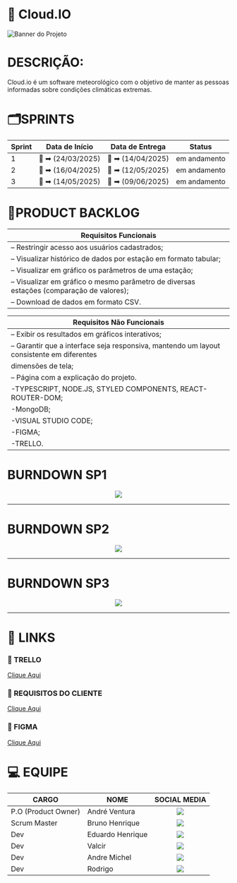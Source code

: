 # 🚀 Cloud.IO

![Banner do Projeto](https://link-para-imagem.com/banner.png)

<h1>DESCRIÇÃO:</h1>    
Cloud.io é um software meteorológico com o objetivo de manter as pessoas informadas sobre condições climáticas extremas.
</div>

# 🗂️SPRINTS
| Sprint | Data de Início | Data de Entrega | Status |
|---------------------|--------------------|---------------------|--------------------| 
|  1  | :calendar:  ➡ (24/03/2025) | 📆 ➡ (14/04/2025) |  em andamento |            
|  2  | :calendar:  ➡ (16/04/2025) | 📆 ➡ (12/05/2025) |  em andamento |
|  3  | :calendar:  ➡ (14/05/2025) | 📆 ➡ (09/06/2025)|  em andamento |


# 📑PRODUCT BACKLOG
|  Requisitos Funcionais       |
|------------------------------|
| – Restringir acesso aos usuários cadastrados;
| – Visualizar histórico de dados por estação em formato tabular;
| – Visualizar em gráfico os parâmetros de uma estação;
| – Visualizar em gráfico o mesmo parâmetro de diversas estações (comparação de valores);
| – Download de dados em formato CSV.

|   Requisitos Não Funcionais  |                                                                                                                 
|------------------------------|
| – Exibir os resultados em gráficos interativos;
| – Garantir que a interface seja responsiva, mantendo um layout consistente em diferentes
|   dimensões de tela;
| – Página com a explicação do projeto.
| -TYPESCRIPT, NODE.JS, STYLED COMPONENTS, REACT-ROUTER-DOM; 
| -MongoDB;   
| -VISUAL STUDIO CODE;     
| -FIGMA; 
| -TRELLO.

# BURNDOWN SP1
 <div align = center>
 <img src="https://github.com/">
 </div>

-----------------------------------------------------------------------------------

# BURNDOWN SP2
 <div align = center>
 <img src="https://github.com/">
 </div>

-----------------------------------------------------------------------------------

# BURNDOWN SP3
 <div align = center>
 <img src="https://github.com/">
 </div>

-----------------------------------------------------------------------------------

# 🔗 LINKS

### 🧮 TRELLO 
[Clique Aqui](https://trello.com/c/vt5ONAZV/8-github-do-projeto)

### 📖 REQUISITOS DO CLIENTE
[Clique Aqui]()

### 🎨 FIGMA
[Clique Aqui](https://www.figma.com/design/atcc0stddRRA7XQv3WkyAN/Cloud.io-proj?node-id=0-1&t=KqRqIEVgevh3atoq-1)

# :computer: EQUIPE

|CARGO | NOME| SOCIAL MEDIA |
|------|-----|:--------------:|
| P.O (Product Owner) |   André Ventura   |     <a target="_blank" href="https://github.com/AndreHVentura"><img  src="https://skillicons.dev/icons?i=github"></a>|    
| Scrum Master |   Bruno Henrique   |     <a target="_blank" href="https://github.com/BrunoHenrique258"><img  src="https://skillicons.dev/icons?i=github"></a>|  
| Dev     |   Eduardo Henrique  |     <a target="_blank" href="https://github.com/EduardoBrito2"><img src="https://skillicons.dev/icons?i=github"></a>|  
| Dev     |   Valcir  |     <a target="_blank" href="https://github.com/valcir-jr"><img  src="https://skillicons.dev/icons?i=github"></a>|   
| Dev     |   Andre Michel   |     <a target="_blank" href="https://github.com/andremc331"><img  src="https://skillicons.dev/icons?i=github"></a>|  
| Dev     |   Rodrigo   |     <a target="_blank" href="https://github.com/Danilo-Fatec"><img  src="https://skillicons.dev/icons?i=github"></a>|  

